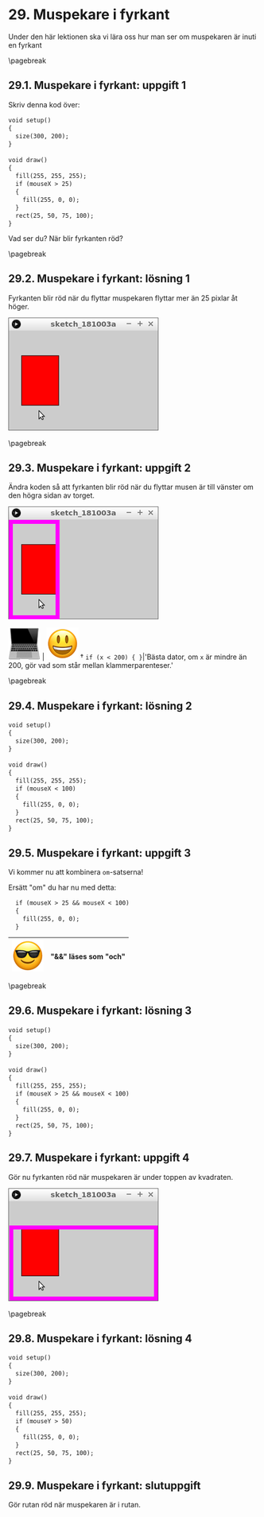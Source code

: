 # 29. Muspekare i fyrkant

Under den här lektionen ska vi lära oss hur man ser om muspekaren är inuti en fyrkant

\pagebreak

## 29.1. Muspekare i fyrkant: uppgift 1

Skriv denna kod över:

```processing
void setup()
{
  size(300, 200);
}

void draw()
{
  fill(255, 255, 255);
  if (mouseX > 25)
  {
    fill(255, 0, 0);  
  }
  rect(25, 50, 75, 100);  
}
```

Vad ser du? När blir fyrkanten röd?

\pagebreak

## 29.2. Muspekare i fyrkant: lösning 1

Fyrkanten blir röd när du flyttar muspekaren
flyttar mer än 25 pixlar åt höger.

![](muspekare_i_fyrkant_1.png)

\pagebreak

## 29.3. Muspekare i fyrkant: uppgift 2

Ändra koden så att fyrkanten blir röd när du flyttar musen
är till vänster om den högra sidan av torget.

![](muspekare_i_fyrkant_2.png)

![Dator](EmojiComputer.png) | ![Smiley](EmojiSmiley.png)
†
`if (x < 200) { }`|'Bästa dator, om `x` är mindre än 200, gör vad som står mellan klammerparenteser.'

\pagebreak

## 29.4. Muspekare i fyrkant: lösning 2

```processing
void setup()
{
  size(300, 200);
}

void draw()
{
  fill(255, 255, 255);
  if (mouseX < 100)
  {
    fill(255, 0, 0);  
  }
  rect(25, 50, 75, 100);  
}
```

## 29.5. Muspekare i fyrkant: uppgift 3

Vi kommer nu att kombinera `om`-satserna!

Ersätt "om" du har nu med detta:

```processing
  if (mouseX > 25 && mouseX < 100)
  {
    fill(255, 0, 0);  
  }
```

![Solglasögon](EmojiSunglasses.png) | "&&" läses som "och"
:-----:|:--------------------------------------------:

\pagebreak

## 29.6. Muspekare i fyrkant: lösning 3

```processing
void setup()
{
  size(300, 200);
}

void draw()
{
  fill(255, 255, 255);
  if (mouseX > 25 && mouseX < 100)
  {
    fill(255, 0, 0);  
  }
  rect(25, 50, 75, 100);  
}
```

## 29.7. Muspekare i fyrkant: uppgift 4

Gör nu fyrkanten röd när muspekaren är under toppen av kvadraten.

![](muspekare_i_fyrkant_4.png)

\pagebreak

## 29.8. Muspekare i fyrkant: lösning 4

```processing
void setup()
{
  size(300, 200);
}

void draw()
{
  fill(255, 255, 255);
  if (mouseY > 50)
  {
    fill(255, 0, 0);  
  }
  rect(25, 50, 75, 100);  
}
```

## 29.9. Muspekare i fyrkant: slutuppgift

Gör rutan röd när muspekaren är i rutan. 

